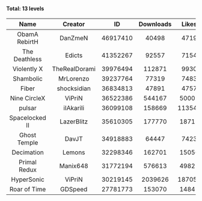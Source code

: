 #### Total: 13 levels

| Name | Creator | ID | Downloads | Likes |
|:---:|:---:|:---:|:---:|:---:|
| ObamA RebirtH | DanZmeN | 46917410 | 40498 | 4719
| The Deathless | Edicts | 41352267 | 92557 | 7154
| Violently X | TheRealDorami | 39976494 | 112871 | 9930
| Shambolic | MrLorenzo | 39237764 | 77319 | 7483
| Fiber | shocksidian | 36834813 | 47891 | 4757
| Nine CircleX | ViPriN | 36522386 | 544167 | 50007
| pulsar | iIAkariIi | 36099108 | 158669 | 113540
| Spacelocked II | LazerBlitz | 35610305 | 177770 | 18712
| Ghost Temple | DavJT | 34918883 | 64447 | 7423
| Decimation | Lemons | 32298346 | 162701 | 15056
| Primal Redux | Manix648 | 31772194 | 576613 | 49821
| HyperSonic | ViPriN | 30219145 | 2039626 | 187054
| Roar of Time | GDSpeed | 27781773 | 153070 | 14845
